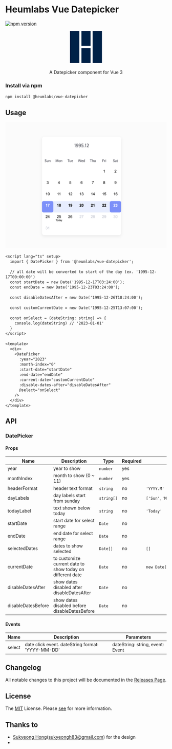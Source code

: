# Heumlabs Vue Datepicker

[![npm version](https://badge.fury.io/js/%40heumlabs%2Fvue-datepicker.svg)](https://badge.fury.io/js/%40heumlabs%2Fvue-datepicker)


<p align="center">
      <img alt="Heumlabs Vue Datepicker" width="100" src="https://github.com/heumlabs/heum-vue-datepicker/blob/main/docs/logo.svg?raw=true">
    <br><br>
    A Datepicker component for Vue 3
</p>

### Install via npm

```
npm install @heumlabs/vue-datepicker
```


## Usage

![Usage](https://github.com/heumlabs/heum-vue-datepicker/blob/main/docs/usage.png?raw=true)

```vue
<script lang="ts" setup>
  import { DatePicker } from '@heumlabs/vue-datepicker';
  
  // all date will be converted to start of the day (ex. '1995-12-17T00:00:00')
  const startDate = new Date('1995-12-17T03:24:00');
  const endDate = new Date('1995-12-23T03:24:00');
  
  const disableDatesAfter = new Date('1995-12-26T18:24:00');
  
  const customCurrentDate = new Date('1995-12-25T13:07:00');
  
  const onSelect = (dateString: string) => {
    console.log(dateString) // '2023-01-01'
  }
</script>

<template>
  <div>
    <DatePicker
      :year="2023"
      :month-index="0"
      :start-date="startDate"
      :end-date="endDate"
      :current-date="customCurrentDate"
      :disable-dates-after="disableDatesAfter"
      @select="onSelect"
    />
  </div>
</template>
```

## API
### DatePicker
#### Props
| Name               | Description                                               | Type     | Required | Default                                       |
|--------------------|-----------------------------------------------------------|----------|----------|-----------------------------------------------|
| year               | year to show                                              | `number`  | yes      |                                               |
| monthIndex         | month to show (0 ~ 11)                                    | `number`  | yes      |                                               |
| headerFormat       | header text format                                        | `string`  | no       | `'YYYY.M'               `                     |
| dayLabels          | day labels start from sunday                              | `string[]` | no       | `['Sun','Mon','Tue','Wed','Thu','Fri','Sat']` |
| todayLabel         | text shown below today                                    | `string`  | no       | `'Today'`                                         |
| startDate          | start date for select range                               | `Date`    | no       |                                               |
| endDate            | end date for select range                                 | `Date`    | no       |                                               |
| selectedDates      | dates to show selected                                    | `Date[]`  | no       | `[]`                                            |
| currentDate        | to customize current date to show today on different date | `Date`    | no       | `new Date()`                                    |
| disableDatesAfter  | show dates disabled after disableDatesAfter               | `Date`     | no       |                                               |
| disableDatesBefore | show dates disabled before disableDatesBefore             | `Date`     | no       |                                               |

#### Events
| Name   | Description                                       | Parameters                        |
|--------|---------------------------------------------------|-----------------------------------|
| select | date click event. dateString format: 'YYYY-MM-DD' | dateString:  string, event: Event |

## Changelog

All notable changes to this project will be documented in the [Releases Page](https://github.com/heumlabs/heum-vue-datepicker/releases).

## License

The [MIT](LICENSE) License. Please [see](http://opensource.org/licenses/MIT) for more information.

## Thanks to
- [Sukyeong Hong](https://sueh712.myportfolio.com)(sukyeongh83@gmail.com) for the design
- 